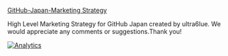 [GitHub-Japan-Marketing Strategy](https://github.com/souebina/GitHub-Japan-Marketing-Plan/blob/master/GitHub%20Japan%20Marketing%20Strategy.pptx)  

High Level Marketing Strategy for GitHub Japan created by ultra6lue.
We would appreciate any comments or suggestions.Thank you!

<!-- ga beacon -->
[![Analytics](https://ga-beacon.appspot.com/UA-96198072-3/souebina.github.io/GitHub-Japan-Marketing-Plan/?pixel)](https://github.com/igrigorik/ga-beacon)
